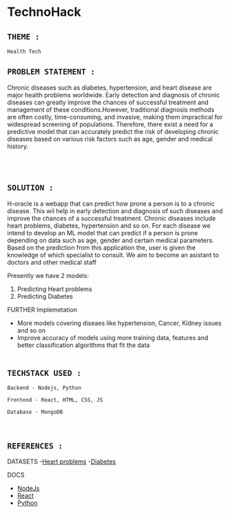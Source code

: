 # TechnoHack


## ` THEME : `
```
Health Tech
```
## ` PROBLEM STATEMENT : `
Chronic diseases such as diabetes, hypertension, and heart disease are major health problems worldwide. 
Early detection and diagnosis of chronic diseases can greatly improve the chances of successful treatment 
and management of these conditions.However, traditional diagnosis methods are often costly, time-consuming, 
and invasive, making them impractical for widespread screening of populations.
Therefore, there exist a need for a predictive model that can accurately predict the risk of developing 
chronic diseases based on various risk factors such as age, gender and medical history.

<br /><br />

## ` SOLUTION : `
H-oracle is a webapp that can predict how prone a person is to a chronic disease. This wil help in early 
detection and diagnosis of such diseases and improve the chances of a successful treatment.
Chronic diseases include heart problems, diabetes, hypertension and so on. For each disease we intend to 
develop an ML model that can predict if a person is prone depending on data such as age, gender and certain 
medical parameters. Based on the prediction from this application the, user is given the knowledge of which 
specialist to consult. 
We aim to become an asistant to doctors and other medical staff

Presently we have 2 models:
1. Predicting Heart problems
2. Predicting Diabetes

FURTHER Implemetation

 - More models covering diseaes like hypertension, Cancer, Kidney issues and so on
 - Improve accuracy of models using more training data, features and better classification algorithms that fit the data 
<br /><br />


## ` TECHSTACK USED : `
```
Backend - Nodejs, Python

Frontend - React, HTML, CSS, JS

Database - MongoDB
```
<br />


## ` REFERENCES : `

DATASETS
 -[Heart problems](https://www.kaggle.com/datasets/venkatkarthick/heartcsv)
 -[Diabetes](https://www.kaggle.com/datasets/alexteboul/diabetes-health-indicators-dataset)

 DOCS
  - [NodeJs](https://nodejs.org/en/docs)
  - [React](https://reactjs.org/docs/getting-started.html)
  - [Python](https://docs.python.org/3/)



